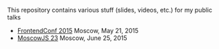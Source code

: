 This repository contains various stuff (slides, videos, etc.) for my public talks

- [FrontendConf 2015](FrontendConf2015/) Moscow, May 21, 2015
- [MoscowJS 23](MoscowJS23/) Moscow, June 25, 2015